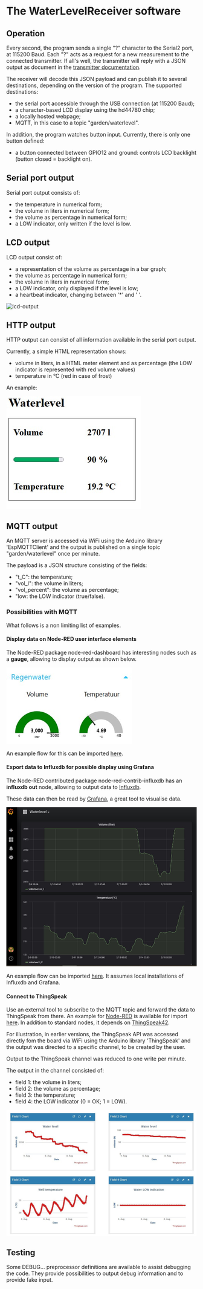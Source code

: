 # The WaterLevelReceiver software

## Operation

Every second, the program sends a single "?" character to the Serial2 port, at 115200 Baud.
Each "?" acts as a request for a new measurement to the connected transmitter.
If all's well, the transmitter will reply with a JSON output as document in the [transmitter documentation](water-level-transmitter-software.md).

The receiver will decode this JSON payload and can publish it to several destinations,
depending on the version of the program.
The supported destinations:

- the serial port accessible through the USB connection (at 115200 Baud);
- a character-based LCD display using the hd44780 chip;
- a locally hosted webpage;
- MQTT, in this case to a topic "garden/waterlevel".

In addition, the program watches button input.
Currently, there is only one button defined:

- a button connected between GPIO12 and ground: controls LCD backlight (button closed = backlight on).

## Serial port output

Serial port output consists of:

- the temperature in numerical form;
- the volume in liters in numerical form;
- the volume as percentage in numerical form;
- a LOW indicator, only written if the level is low.

## LCD output

LCD output consist of:

- a representation of the volume as percentage in a bar graph;
- the volume as percentage in numerical form;
- the volume in liters in numerical form;
- a LOW indicator, only displayed if the level is low;
- a heartbeat indicator, changing between '*' and ' '.

![lcd-output](lcd-output.jpg)

## HTTP output

HTTP output can consist of all information available in the serial port output.

Currently, a simple HTML representation shows:

- volume in liters, in a HTML meter element and as percentage (the LOW indicator is represented with red volume values) 
- temperature in °C (red in case of frost)

An example:

![html-representation](html-repr.jpg)

## MQTT output

An MQTT server is accessed via WiFi using the Arduino library 'EspMQTTClient'
and the output is published on a single topic "garden/waterlevel" once per minute.

The payload is a JSON structure consisting of the fields:

- "t_C": the temperature;
- "vol_l": the volume in liters;
- "vol_percent": the volume as percentage;
- "low: the LOW indicator (true/false).

### Possibilities with MQTT

What follows is a non limiting list of examples.

#### Display data on Node-RED user interface elements

The Node-RED package node-red-dashboard has interesting nodes such as a **gauge**, allowing
to display output as shown below.

![nodered-output](nodered-ui-output.jpg)

An example flow for this can be imported [here](WaterlevelToNodeRedUiFlow.json).

#### Export data to Influxdb for possible display using Grafana

The Node-RED contributed package node-red-contrib-influxdb has an **influxdb out** node, allowing to output data
to [Influxdb](https://www.influxdata.com/products/influxdb/).

These data can then be read by [Grafana](https://grafana.com/oss/), a great tool to visualise data.

![grafana-output](grafana-output.jpg)

An example flow can be imported [here](WaterlevelToInfluxdbFlow.json). It assumes local installations of Influxdb and Grafana.

#### Connect to ThingSpeak

Use an external tool to subscribe to the MQTT topic and forward the data to ThingSpeak from there.
An example for [Node-RED](https://nodered.org/) is available for import [here](WaterlevelToThingspeakFlow.json).
In addition to standard nodes, it depends on [ThingSpeak42](https://github.com/clough42/node-red-contrib-thingspeak42). 

For illustration, in earlier versions, the ThingSpeak API was accessed directly fom the board via WiFi using the Arduino library 'ThingSpeak'
and the output was directed to a specific channel, to be created by the user.

Output to the ThingSpeak channel was reduced to one write per minute.

The output in the channel consisted of:

- field 1: the volume in liters;
- field 2: the volume as percentage;
- field 3: the temperature;
- field 4: the LOW indicator (0 = OK; 1 = LOW).

![thingspeak-output](thingspeak-output.jpg)

## Testing

Some DEBUG... preprocessor definitions are available to assist debugging the code.
They provide possibilities to output debug information and to provide fake input.
